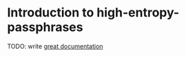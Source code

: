 # Introduction to high-entropy-passphrases

TODO: write [great documentation](http://jacobian.org/writing/what-to-write/)
